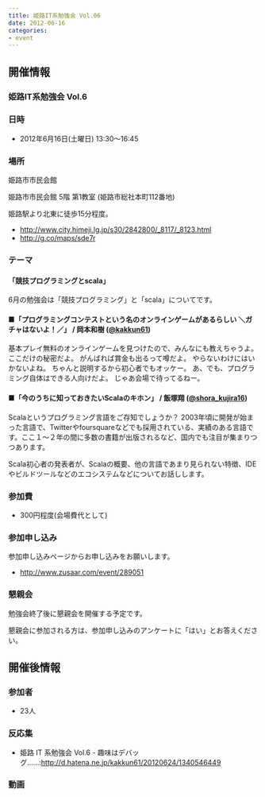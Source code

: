```yaml
---
title: 姫路IT系勉強会 Vol.06
date: 2012-06-16
categories:
- event
---
```


開催情報
--------

### 姫路IT系勉強会 Vol.6

### 日時

-   2012年6月16日(土曜日) 13:30～16:45

### 場所

姫路市市民会館

姫路市市民会館 5階 第1教室 (姫路市総社本町112番地)

姫路駅より北東に徒歩15分程度。

-   <http://www.city.himeji.lg.jp/s30/2842800/_8117/_8123.html>
-   <http://g.co/maps/sde7r>

### テーマ

#### 「競技プログラミングとscala」

6月の勉強会は「競技プログラミング」と「scala」についてです。

#### ■「プログラミングコンテストという名のオンラインゲームがあるらしい ＼ガチャはないよ！／」 / 岡本和樹 ([@kakkun61](https://twitter.com/#%21/kakkun61))

基本プレイ無料のオンラインゲームを見つけたので、みんなにも教えちゃうよ。
ここだけの秘密だよ。
がんばれば賞金も出るって噂だよ。
やらないわけにはいかないよね。
ちゃんと説明するから初心者でもオッケー。
あ、でも、プログラミング自体はできる人向けだよ。
じゃあ会場で待ってるねー。

#### ■「今のうちに知っておきたいScalaのキホン」 / 飯塚翔 ([@shora\_kujira16](https://twitter.com/#%21/shora_kujira16))

Scalaというプログラミング言語をご存知でしょうか？
2003年頃に開発が始まった言語で、Twitterやfoursquareなどでも採用されている、実績のある言語です。ここ１～２年の間に多数の書籍が出版されるなど、国内でも注目が集まりつつあります。

Scala初心者の発表者が、Scalaの概要、他の言語であまり見られない特徴、IDEやビルドツールなどのエコシステムなどについてお話しします。

### 参加費

-   300円程度(会場費代として)

### 参加申し込み

参加申し込みページからお申し込みをお願いします。

-   <http://www.zusaar.com/event/289051>

### 懇親会

勉強会終了後に懇親会を開催する予定です。

懇親会に参加される方は、参加申し込みのアンケートに「はい」とお答えください。

開催後情報
----------

### 参加者

-   23人

### 反応集

-   姫路 IT 系勉強会 Vol.6 - 趣味はデバッグ……:<http://d.hatena.ne.jp/kakkun61/20120624/1340546449>

### 動画
